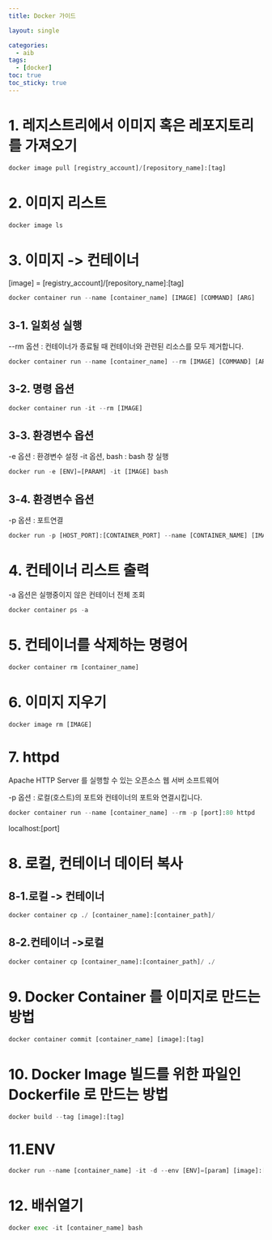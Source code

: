 ```yaml
---
title: Docker 가이드

layout: single

categories:
  - aib
tags:
  - [docker]
toc: true
toc_sticky: true
---
```

# 1. 레지스트리에서 이미지 혹은 레포지토리를 가져오기


```python
docker image pull [registry_account]/[repository_name]:[tag]
```

# 2. 이미지 리스트


```python
docker image ls
```

# 3. 이미지 -> 컨테이너

[image] = [registry_account]/[repository_name]:[tag]


```python
docker container run --name [container_name] [IMAGE] [COMMAND] [ARG]
```

## 3-1. 일회성 실행 

--rm 옵션 : 컨테이너가 종료될 때 컨테이너와 관련된 리소스를 모두 제거합니다.


```python
docker container run --name [container_name] --rm [IMAGE] [COMMAND] [ARG]
```

## 3-2. 명령 옵션


```python
docker container run -it --rm [IMAGE]
```

## 3-3. 환경변수 옵션

-e 옵션 : 환경변수 설정
-it 옵션, bash : bash 창 실행

```python
docker run -e [ENV]=[PARAM] -it [IMAGE] bash
```


## 3-4. 환경변수 옵션

-p 옵션 : 포트연결

```python
docker run -p [HOST_PORT]:[CONTAINER_PORT] --name [CONTAINER_NAME] [IMAGE]
```


# 4. 컨테이너 리스트 출력

-a 옵션은 실행중이지 않은 컨테이너 전체 조회


```python
docker container ps -a
```

# 5. 컨테이너를 삭제하는 명령어


```python
docker container rm [container_name]
```

# 6. 이미지 지우기


```python
docker image rm [IMAGE]
```

# 7. httpd

Apache HTTP Server 를 실행할 수 있는 오픈소스 웹 서버 소프트웨어

-p 옵션 : 로컬(호스트)의 포트와 컨테이너의 포트와 연결시킵니다.


```python
docker container run --name [container_name] --rm -p [port]:80 httpd
```

localhost:[port]

# 8. 로컬, 컨테이너 데이터 복사

## 8-1.로컬 -> 컨테이너


```python
docker container cp ./ [container_name]:[container_path]/
```

## 8-2.컨테이너 ->로컬


```python
docker container cp [container_name]:[container_path]/ ./
```

# 9. Docker Container 를 이미지로 만드는 방법


```python
docker container commit [container_name] [image]:[tag]
```

# 10. Docker Image 빌드를 위한 파일인 Dockerfile 로 만드는 방법


```python
docker build --tag [image]:[tag]
```

# 11.ENV


```python
docker run --name [container_name] -it -d --env [ENV]=[param] [image]:[tag]
```

# 12. 배쉬열기


```python
docker exec -it [container_name] bash
```
